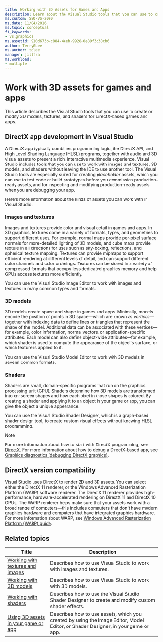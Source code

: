 ```yaml
---
title: Working with 3D Assets for Games and Apps
description: Learn about the Visual Studio tools that you can use to create or modify 3D models, textures, and shaders for DirectX-based games and apps.
ms.custom: SEO-VS-2020
ms.date: 11/04/2016
ms.topic: conceptual
f1_keywords:
- vs.graphics
ms.assetid: 910d673b-c884-4eeb-9928-0e89f3d38cb6
author: TerryGLee
ms.author: tglee
manager: jillfra
ms.workload:
- multiple
---
```

# Work with 3D assets for games and apps

This article describes the Visual Studio tools that you can use to create or modify 3D models, textures, and shaders for DirectX-based games and apps.

## DirectX app development in Visual Studio

A DirectX app typically combines programming logic, the DirectX API, and High Level Shading Language (HLSL) programs, together with audio and 3D visual assets to present a rich, interactive multimedia experience. Visual Studio includes tools that you can use to work with images and textures, 3D models, and shaders without leaving the IDE to use another tool. The Visual Studio tools are especially suited for creating *placeholder* assets, which you can use to test code or build prototypes before you commission production-ready assets, and for inspecting and modifying production-ready assets when you are debugging your app.

Here's more information about the kinds of assets you can work with in Visual Studio.

### Images and textures

Images and textures provide color and visual detail in games and apps. In 3D graphics, textures come in a variety of formats, types, and geometries to support different uses. For example, normal maps provide per-pixel surface normals for more-detailed lighting of 3D models, and cube maps provide texture in all directions for uses such as sky-boxing, reflections, and spherical texture mapping. Textures can provide mipmaps to support efficient rendering at different levels of detail, and can support different color channels and color orderings. Textures can be stored in a variety of compressed formats that occupy less dedicated graphics memory and help GPUs access textures more efficiently.

You can use the Visual Studio Image Editor to work with images and textures in many common types and formats.

### 3D models

3D models create space and shape in games and apps. Minimally, models encode the position of points in 3D space—which are known as *vertices*—together with indexing data to define lines or triangles that represent the shape of the model. Additional data can be associated with these vertices—for example, color information, normal vectors, or application-specific attributes. Each model can also define object-wide attributes—for example, which shader is used to compute the appearance of the object's surface, or which texture is applied to it.

You can use the Visual Studio Model Editor to work with 3D models in several common formats.

### Shaders

Shaders are small, domain-specific programs that run on the graphics processing unit (GPU). Shaders determine how 3D models are transformed into on-screen shapes and how each pixel in those shapes is colored. By creating a shader and applying it to an object in your game or app, you can give the object a unique appearance.

You can use the Visual Studio Shader Designer, which is a graph-based shader design tool, to create custom visual effects without knowing HLSL programming.

> [!NOTE]
> For more information about how to start with DirectX programming, see [DirectX](/windows/win32/directx). For more information about how to debug a DirectX-based app, see [Graphics diagnostics (debugging DirectX graphics)](../debugger/graphics/visual-studio-graphics-diagnostics.md).

## DirectX version compatibility

Visual Studio uses DirectX to render 2D and 3D assets. You can select either the DirectX 11 renderer, or the Windows Advanced Rasterization Platform (WARP) software renderer. The DirectX 11 renderer provides high-performance, hardware-accelerated rendering on DirectX 11 and DirectX 10 GPUs. The WARP renderer helps make sure that your assets work with a broad range of computers—this includes computers that don't have modern graphics hardware and computers that have integrated graphics hardware. For more information about WARP, see [Windows Advanced Rasterization Platform (WARP) guide](/windows/win32/direct3darticles/directx-warp).

## Related topics

|Title|Description|
|-----------|-----------------|
|[Working with textures and images](../designers/working-with-textures-and-images.md)|Describes how to use Visual Studio to work with images and textures.|
|[Working with 3D models](../designers/working-with-3-d-models.md)|Describes how to use Visual Studio to work with 3D models.|
|[Working with shaders](../designers/working-with-shaders.md)|Describes how to use the Visual Studio Shader Designer to create and modify custom shader effects.|
|[Using 3D assets in your game or app](../designers/using-3-d-assets-in-your-game-or-app.md)|Describes how to use assets, which you created by using the Image Editor, Model Editor, or Shader Designer, in your game or app.|
